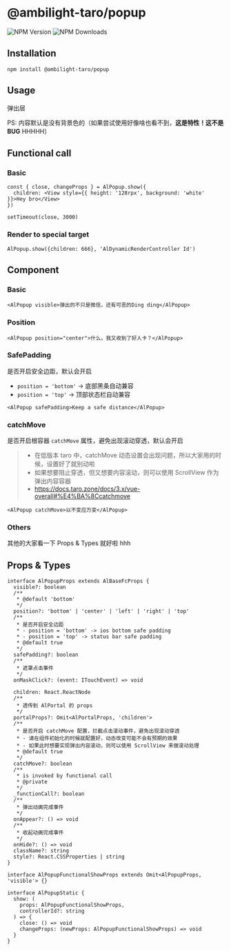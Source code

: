 # @ambilight-taro/popup

![NPM Version](https://img.shields.io/npm/v/%40ambilight-taro%2Fpopup)
![NPM Downloads](https://img.shields.io/npm/dm/%40ambilight-taro%2Fpopup)

## Installation

```shell
npm install @ambilight-taro/popup
```

## Usage

弹出层

PS: 内容默认是没有背景色的（如果尝试使用好像啥也看不到，**这是特性！这不是BUG** HHHHH）

## Functional call

### Basic
```tsx
const { close, changeProps } = AlPopup.show({
  children: <View style={{ height: '128rpx', background: 'white' }}>Hey bro</View>
})

setTimeout(close, 3000)
```

### Render to special target

```tsx
AlPopup.show({children: 666}, 'AlDynamicRenderController Id')
```

## Component

### Basic

```tsx
<AlPopup visible>弹出的不只是微信，还有可恶的Ding ding</AlPopup>
```

### Position

```tsx
<AlPopup position="center">什么，我又收到了好人卡？</AlPopup>
```

### SafePadding

是否开启安全边距，默认会开启

- `position = 'bottom'` -> 底部黑条自动兼容
- `position = 'top'` -> 顶部状态栏自动兼容

```tsx
<AlPopup safePadding>Keep a safe distance</AlPopup>
```

### catchMove

是否开启根容器 `catchMove` 属性，避免出现滚动穿透，默认会开启

> - 在低版本 taro 中，catchMove 动态设置会出现问题，所以大家用的时候，设置好了就别动啦
> - 如果想要阻止穿透，但又想要内容滚动，则可以使用 ScrollView 作为弹出内容容器
> - https://docs.taro.zone/docs/3.x/vue-overall#%E4%BA%8Ccatchmove

```tsx
<AlPopup catchMove>以不变应万变</AlPopup>
```

### Others

其他的大家看一下 Props & Types 就好啦 hhh

## Props & Types

```tsx
interface AlPopupProps extends AlBaseFcProps {
  visible?: boolean
  /**
   * @default 'bottom'
   */
  position?: 'bottom' | 'center' | 'left' | 'right' | 'top'
  /**
   * 是否开启安全边距
   * - position = 'bottom' -> ios bottom safe padding
   * - position = 'top' -> status bar safe padding
   * @default true
   */
  safePadding?: boolean
  /**
   * 遮罩点击事件
   */
  onMaskClick?: (event: ITouchEvent) => void

  children: React.ReactNode
  /**
   * 透传到 AlPortal 的 props
   */
  portalProps?: Omit<AlPortalProps, 'children'>
  /**
   * 是否开启 catchMove 配置，拦截点击滚动事件，避免出现滚动穿透
   * - 请在组件初始化的时候就配置好，动态改变可能不会有预期的效果
   * - 如果此时想要实现弹出内容滚动，则可以使用 ScrollView 来做滚动处理
   * @default true
   */
  catchMove?: boolean
  /**
   * is invoked by functional call
   * @private
   */
  _functionCall?: boolean
  /**
   * 弹出动画完成事件
   */
  onAppear?: () => void
  /**
   * 收起动画完成事件
   */
  onHide?: () => void
  className?: string
  style?: React.CSSProperties | string
}
```

```tsx
interface AlPopupFunctionalShowProps extends Omit<AlPopupProps, 'visible'> {}

interface AlPopupStatic {
  show: (
    props: AlPopupFunctionalShowProps,
    controllerId?: string
  ) => {
    close: () => void
    changeProps: (newProps: AlPopupFunctionalShowProps) => void
  }
}
```



